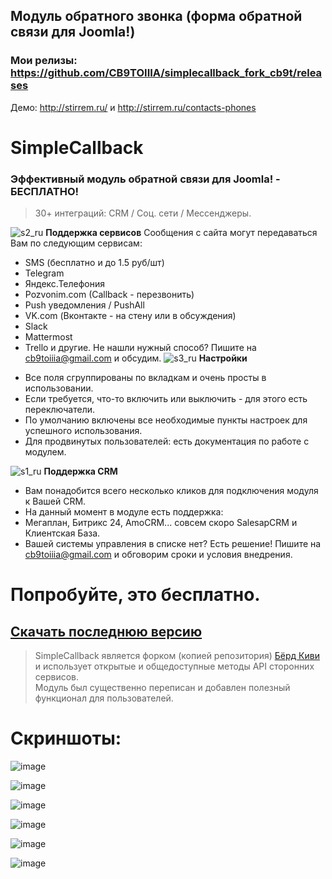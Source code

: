 ## Модуль обратного звонка  (форма обратной связи для Joomla!)
### Мои релизы: https://github.com/CB9TOIIIA/simplecallback_fork_cb9t/releases

Демо: http://stirrem.ru/ и http://stirrem.ru/contacts-phones

# SimpleCallback
### Эффективный модуль обратной связи для Joomla! - БЕСПЛАТНО!  

>30+ интеграций: CRM / Соц. сети / Мессенджеры.

![s2_ru](https://cloud.githubusercontent.com/assets/1074710/26200940/53fce1d4-3bd9-11e7-91f0-59eae9d9dfdf.png)
**Поддержка сервисов**
Сообщения с сайта могут передаваться Вам по следующим сервисам:
*   SMS (бесплатно и до 1.5 руб/шт)
*   Telegram
*   Яндекс.Телефония
*   Pozvonim.com (Callback - перезвонить)
*   Push уведомления / PushAll
*   VK.com (Вконтакте - на стену или в обсуждения)
*   Slack
*   Mattermost
*   Trello и другие.
Не нашли нужный способ? Пишите на cb9toiiia@gmail.com и обсудим.
![s3_ru](https://cloud.githubusercontent.com/assets/1074710/26200942/5400a67a-3bd9-11e7-8e97-996dfce594b7.png)
**Настройки**
  - Все поля сгруппированы по вкладкам и очень просты в использовании.
  - Если требуется, что-то включить или выключить - для этого есть переключатели.
  - По умолчанию включены все необходимые пункты настроек для успешного использования.
  - Для продвинутых пользователей: есть документация по работе с модулем.

![s1_ru](https://cloud.githubusercontent.com/assets/1074710/26200941/53fe2a76-3bd9-11e7-8202-09f3daeae9b0.png)
**Поддержка CRM**

  - Вам понадобится всего несколько кликов для подключения модуля к Вашей CRM.
  - На данный момент в модуле есть поддержка:
  - Мегаплан, Битрикс 24, AmoCRM... совсем скоро SalesapCRM и Клиентская База.
  - Вашей системы управления в списке нет? Есть решение! Пишите на cb9toiiia@gmail.com и обговорим сроки и условия внедрения.

# Попробуйте, это бесплатно.
## [Скачать последнюю версию](https://github.com/CB9TOIIIA/simplecallback_fork_cb9t/releases)

> SimpleCallback является форком (копией репозитория) [Бёрд Киви](https://github.com/birdkiwi/mod_simplecallback)  
> и использует открытые и общедоступные методы API сторонних сервисов.  
> Модуль был существенно переписан и добавлен полезный функционал для пользователей.


# Скриншоты:

![image](http://img-fotki.yandex.ru/get/9065/77677229.85/0_ab36f_a52b7fe7_orig.png)

![image](http://img-fotki.yandex.ru/get/194858/77677229.85/0_ab370_85379c61_orig.png)

![image](http://img-fotki.yandex.ru/get/112407/77677229.85/0_ab371_91e2d612_orig.png)

![image](http://img-fotki.yandex.ru/get/225650/77677229.85/0_ab372_94da8ac2_orig.png)

![image](http://img-fotki.yandex.ru/get/104083/77677229.85/0_ab373_7c9443c3_orig.png)

![image](http://img-fotki.yandex.ru/get/56520/77677229.86/0_ab374_cd873914_orig.png)
